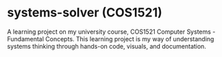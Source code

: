 # systems-solver (COS1521)
A learning project on my university course, COS1521 Computer Systems - Fundamental Concepts. This learning project is my way of understanding systems thinking through hands-on code, visuals, and documentation.
